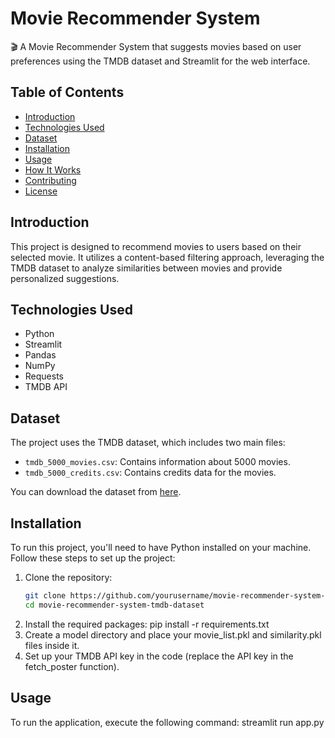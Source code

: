 # Movie Recommender System

🎬 A Movie Recommender System that suggests movies based on user preferences using the TMDB dataset and Streamlit for the web interface.

## Table of Contents
- [Introduction](#introduction)
- [Technologies Used](#technologies-used)
- [Dataset](#dataset)
- [Installation](#installation)
- [Usage](#usage)
- [How It Works](#how-it-works)
- [Contributing](#contributing)
- [License](#license)

## Introduction
This project is designed to recommend movies to users based on their selected movie. It utilizes a content-based filtering approach, leveraging the TMDB dataset to analyze similarities between movies and provide personalized suggestions.

## Technologies Used
- Python
- Streamlit
- Pandas
- NumPy
- Requests
- TMDB API

## Dataset
The project uses the TMDB dataset, which includes two main files:
- `tmdb_5000_movies.csv`: Contains information about 5000 movies.
- `tmdb_5000_credits.csv`: Contains credits data for the movies.

You can download the dataset from [here](https://www.kaggle.com/datasets/tmdb/tmdb-movie-metadata).

## Installation
To run this project, you'll need to have Python installed on your machine. Follow these steps to set up the project:

1. Clone the repository:
   ```bash
   git clone https://github.com/yourusername/movie-recommender-system-tmdb-dataset.git
   cd movie-recommender-system-tmdb-dataset

2. Install the required packages:
    pip install -r requirements.txt
3. Create a model directory and place your movie_list.pkl and similarity.pkl files inside it.
4. Set up your TMDB API key in the code (replace the API key in the fetch_poster function).

## Usage
To run the application, execute the following command:
    streamlit run app.py
